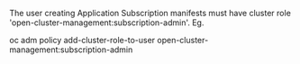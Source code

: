The user creating Application Subscription manifests must have cluster role 'open-cluster-management:subscription-admin'. Eg.

oc adm policy add-cluster-role-to-user open-cluster-management:subscription-admin <user>

